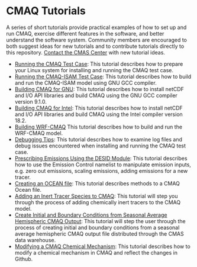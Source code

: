 CMAQ Tutorials
==============

A series of short tutorials provide practical examples of how to set up and run CMAQ, exercise different features in the software, and better understand the software system. Community members are encouraged to both suggest ideas for new tutorials and to contribute tutorials directly to this repository. [Contact the CMAS Center](cmas@unc.edu) with new tutorial ideas.

- [Running the CMAQ Test Case](CMAQ_UG_tutorial_benchmark.md): This tutorial describes how to prepare your Linux system for installing and running the CMAQ test case.
- [Running the CMAQ-ISAM Test Case](CMAQ_UG_tutorial_ISAM.md): This tutorial describes how to build and run the CMAQ-ISAM model using GNU GCC compiler.
- [Building CMAQ for GNU](CMAQ_UG_tutorial_build_library_gcc.md): This tutorial describes how to install netCDF and I/O API libraries and build CMAQ using the GNU GCC compiler version 9.1.0. 
- [Building CMAQ for Intel](CMAQ_UG_tutorial_build_library_intel.md): This tutorial describes how to install netCDF and I/O API libraries and build CMAQ using the Intel compiler version 18.2. 
- [Building WRF-CMAQ](CMAQ_UG_tutorial_WRF-CMAQ_Benchmark.md) This tutorial describes how to build and run the WRF-CMAQ model.
- [Debugging Tips](CMAQ_UG_tutorial_debug.md): This tutorial describes how to examine log files and debug issues encountered when installing and running the CMAQ test case. 
- [Prescribing Emissions Using the DESID Module](CMAQ_UG_tutorial_emissions.md): This tutorial describes how to use the Emission Control namelist to manipulate emission inputs, e.g. zero out emissions, scaling emissions, adding emissions for a new tracer.
- [Creating an OCEAN file](CMAQ_UG_tutorial_oceanfile.md): This tutorial describes methods to a CMAQ Ocean file.
- [Adding an Inert Tracer Species to CMAQ](CMAQ_UG_tutorial_tracers.md): This tutorial will step you through the process of adding chemically inert tracers to the CMAQ model.  
- [Create Initial and Boundary Conditions from Seasonal Average Hemispheric CMAQ Output](CMAQ_UG_tutorial_HCMAQ_IC_BC.md): This tutorial will step the user through the process of creating initial and boundary conditions from a seasonal average hemispheric CMAQ output file distributed through the CMAS data warehouse.
- [Modifying a CMAQ Chemical Mechanism](CMAQ_UG_tutorial_chemicalmechanism.md): This tutorial describes how to modify a chemical mechanism in CMAQ and reflect the changes in Github.
